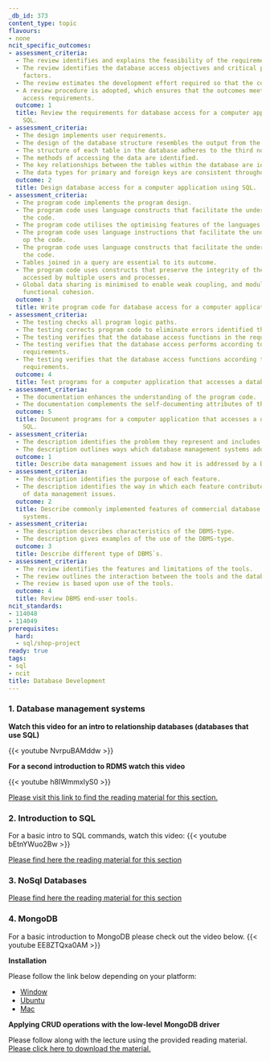 ```yaml
---
_db_id: 373
content_type: topic
flavours:
- none
ncit_specific_outcomes:
- assessment_criteria:
  - The review identifies and explains the feasibility of the requirements.
  - The review identifies the database access objectives and critical performance
    factors.
  - The review estimates the development effort required so that the cost may be estimated.
  - A review procedure is adopted, which ensures that the outcomes meet the database
    access requirements.
  outcome: 1
  title: Review the requirements for database access for a computer application using
    SQL.
- assessment_criteria:
  - The design implements user requirements.
  - The design of the database structure resembles the output from the data analysis.
  - The structure of each table in the database adheres to the third normal form.
  - The methods of accessing the data are identified.
  - The key relationships between the tables within the database are identified.
  - The data types for primary and foreign keys are consistent throughout the database.
  outcome: 2
  title: Design database access for a computer application using SQL.
- assessment_criteria:
  - The program code implements the program design.
  - The program code uses language constructs that facilitate the understanding of
    the code.
  - The program code utilises the optimising features of the languages being used.
  - The program code uses language instructions that facilitate the understanding
    op the code.
  - The program code uses language constructs that facilitate the understanding of
    the code.
  - Tables joined in a query are essential to its outcome.
  - The program code uses constructs that preserve the integrity of the data being
    accessed by multiple users and processes.
  - Global data sharing is minimised to enable weak coupling, and modules exhibit
    functional cohesion.
  outcome: 3
  title: Write program code for database access for a computer application using SQL.
- assessment_criteria:
  - The testing checks all program logic paths.
  - The testing corrects program code to eliminate errors identified through testing.
  - The testing verifies that the database access functions in the required environment.
  - The testing verifies that the database access performs according to the design
    requirements.
  - The testing verifies that the database access functions according to the design
    requirements.
  outcome: 4
  title: Test programs for a computer application that accesses a database using SQL.
- assessment_criteria:
  - The documentation enhances the understanding of the program code.
  - The documentation complements the self-documenting attributes of the program code.
  outcome: 5
  title: Document programs for a computer application that accesses a database using
    SQL.
- assessment_criteria:
  - The description identifies the problem they represent and includes examples.
  - The description outlines ways which database management systems address the issues.
  outcome: 1
  title: Describe data management issues and how it is addressed by a DBMS.
- assessment_criteria:
  - The description identifies the purpose of each feature.
  - The description identifies the way in which each feature contributes to the solution
    of data management issues.
  outcome: 2
  title: Describe commonly implemented features of commercial database management
    systems.
- assessment_criteria:
  - The description describes characteristics of the DBMS-type.
  - The description gives examples of the use of the DBMS-type.
  outcome: 3
  title: Describe different type of DBMS`s.
- assessment_criteria:
  - The review identifies the features and limitations of the tools.
  - The review outlines the interaction between the tools and the database.
  - The review is based upon use of the tools.
  outcome: 4
  title: Review DBMS end-user tools.
ncit_standards:
- 114048
- 114049
prerequisites:
  hard:
  - sql/shop-project
ready: true
tags:
- sql
- ncit
title: Database Development
---
```


### 1. Database management systems

**Watch this video for an intro to relationship databases (databases that use SQL)**

{{< youtube NvrpuBAMddw >}}

**For a second introduction to RDMS watch this video**

{{< youtube h8IWmmxIyS0 >}}

[Please visit this link to find the reading material for this section.](https://docs.google.com/presentation/d/1dMScjMotTkmfCypnV4eFmb5OQTIQaWXe3CL-Tr1ZHuc/edit?usp=sharing)
### 2. Introduction to SQL
For a basic intro to SQL commands, watch this video:
{{< youtube bEtnYWuo2Bw >}} 

[Please find here the reading material for this section](https://mail-attachment.googleusercontent.com/attachment/u/0/?ui=2&ik=7b17a072bd&attid=0.2&permmsgid=msg-f:1712784028101475596&th=17c507ffb3f37d0c&view=att&disp=inline&realattid=f_kue2vmxf1&saddbat=ANGjdJ9CCKi0-Le_abii932nlQb0dy9JM4XPvJIhsCkKdyHzyeqnOTDizKfhsCN2BpbWJrpGYZydalhr1O40uoxozrTeBBPHWxdXm1e7-0BDn9kYGFt8aeDTmnO52-Br6Skoet32uxlyyvDMjMJqsFf-t7uZUtK8i1KKcPheZScb00A9tWP37-SfzTOGYJNMJx4Y7bgf2ReVY7VMWJjlv-z9Wwr9PFWH84nAqkeZphtCplzS1QVQTVOwvjrVIUiBa2TRU6PW2hqFFxHhxglB6iHtVydWSlghcuRJbXNoFELEvHWu4wiiszrs9e5j_75V7VkfaD_3vODciqOZDO-Z6joxkPqwsl_XzeCf3MlyRZUNnVxOWkBKckOkKVkDdplQu-aCd58wZ1vjX-tEPIoCubs1XyYfv_LrXgBb3il1b_UGXQAGv3VD6VyoQ59OAWbhhDNvSXLap0PquSMRRv9G5lmOw_L7suMw5dVUBjOZuvOY0Z1ZA63YlesaGXGvjmDoRNvl0QYKOBoyDRWvJyh_6RXSXS_K7RtXRcwChDl1EG3drsARxFCqDYQjrqzl659dy6cGfDavG6tk2ceGCyM8UdTyC8KWCQulbdC3x4SgOGFMGivNm-9tHaa6E38R36fIR7i-U1ZNtCrnOYWNhfJFPSS_gE2S-4iE4HHbXgggxaTuZWQHzC7eZdipnVD-_VA)

### 3. NoSql Databases
[Please find here the reading material for this section](https://mail-attachment.googleusercontent.com/attachment/u/0/?ui=2&ik=7b17a072bd&attid=0.1&permmsgid=msg-f:1712784028101475596&th=17c507ffb3f37d0c&view=att&disp=inline&realattid=f_kue2vmx30&saddbat=ANGjdJ9urloQrWSwrNGmLC1EwqBtg7_FA9HnjXIkA2NbavSDWRee1IUqev_1Ly4xslnGy79_sz5EDSTMtxpY9CMjG0mV457qDfSoIU7BYxh2X4BpBcDwNQIvfeuHFyZz2vxO968b_hN_MIiZjt35nfKyPoGwPTDFhPk8vlDcu2Kulw9N2Z--6jMDR4YMayVJp_jrvnUtMTONboROmrJ9GXkh_jfxaFc_AB1Vf-4w9uyndBS_osyUyik-rs4VtLljox4LRGqdyiuueNSYpQXzRI5Y8TO0ZJqe0i56I7wbHx2UBPbitA869qn3NSaehicdgpD0FWlfcloJvadhdFw8g5MTkmn2g0pl6ALcBm5uQmy3zO5n_NGUOaXXYUojOVBc01fPXL4F7luTpeAztRCyeS3GAGT6DYz8Trw3LVN3gxXcPRubcU0v_RO-_2z4DdZbkMXJXXWFb8v3xJKdJ0w3oV5kdwTA8hr78Lh6dWqxgopUFepXiS7-HRpwKMMAfsiGoOear6AdkhT7h9uQSRpFztN6qqP-BgQK_WlW02h6FiKbzJ6dUW5GIA0J_eO1YSyQ3lwraMtGD4sDnskSTuhEDjL5AJ-feG-RbF_b_43L9CfJcEb1mDOnTKhlQ8ZgfxejDk0zT0LPeFaYBwm8t_WbTUZy5IZwa7c1wKF2R1CSMAeLeRYf_LM_lqTxfKJFEPw)

### 4. MongoDB
For a basic introduction to MongoDB please check out the video below.
{{< youtube EE8ZTQxa0AM >}}

**Installation**

Please follow the link below depending on your platform:

 - [Window](https://docs.mongodb.com/manual/tutorial/install-mongodb-on-windows/)
 - [Ubuntu](https://docs.mongodb.com/manual/tutorial/install-mongodb-on-ubuntu/)
 - [Mac](https://docs.mongodb.com/manual/tutorial/install-mongodb-on-os-x/)

**Applying CRUD operations with the low-level MongoDB driver**

Please follow along with the lecture using the provided reading material. [Please click here to download the material.](https://mail-attachment.googleusercontent.com/attachment/u/0/?ui=2&ik=7b17a072bd&attid=0.1&permmsgid=msg-f:1712954474936149722&th=17c5a304f2fc26da&view=att&disp=inline&realattid=f_kugndddc0&saddbat=ANGjdJ-d11dln2049sXQeKvn-mBWZBemSEJMb-ZYulTRTmLglYXrG0sPoE6lubAf3HGFBOfnVI3ATvUMR3FzickVpsj6MWiNeDB7rDCwIMuUtBv5MOF-v7qv7zyOGYWdHbObBe3tEbGdiRw8hB4reQw7NsjOKtPB5yJOtLTMsDyF4QTxOBnFzOPZ9xvR-XIDKbwKhPlEGzd8W3MBwEU4PnV-Neaa-Gn41eXyq0auzJnRSOb7S6WrVYxo7IceYPEPlaSyZCc-xol_gsglpknj_KKTwVG7r_SHHYBT2MbFPy6vTcpzX_tUuowleXyWFiybMjoJfQyGP5B6nEhG5aw5D1AnLaVqg9itNqzyyxlbJi5iyD5mFGl3km87OYEag3207RdynLHv_FG3i1MvX11bVIdfArtucrBfpn9xJOIjkF01ncVR79r9PNs6Y4rNFYujdrzB4cKdMHSeEddfTNJm1XxVr7y7_5yFmZkotKggkb_gFR8xrkP-awy4GXBnY-bLXZJiORUuh67GaJY-FyFY36m97ZMiZpXOCmvNoY3DjNIEjkEHwp-n5zBF9r2KdxFhC5TjzdRvqt6-JFo-9JRhcEBwEa8vx-7gwOU4ZWouLaQ7D0sHnV4m1UtbHFGy93ouO5iG4lYHoiF5NggWIlBILFdXQsNV7Ho7QC3YprvrNOFwnCn6WffXb7f8In12b9s)